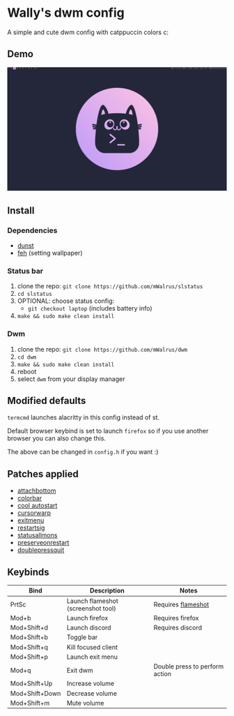 # Wally's dwm config
A simple and cute dwm config with catppuccin colors c:

## Demo
![demo](./demo/screenshot.png)

## Install

### Dependencies
- [dunst](https://github.com/dunst-project/dunst)
- [feh](https://github.com/derf/feh) (setting wallpaper)

### Status bar
1. clone the repo: `git clone https://github.com/mWalrus/slstatus`
2. `cd slstatus`
3. OPTIONAL: choose status config:
    - `git checkout laptop` (includes battery info)
3. `make && sudo make clean install`

### Dwm
1. clone the repo: `git clone https://github.com/mWalrus/dwm`
2. `cd dwm`
3. `make && sudo make clean install`
4. reboot
5. select `dwm` from your display manager

## Modified defaults
`termcmd` launches alacritty in this config instead of st.

Default browser keybind is set to launch `firefox` so if you use another browser you
can also change this.

The above can be changed in `config.h` if you want :)

## Patches applied
- [attachbottom](https://dwm.suckless.org/patches/attachbottom/)
- [colorbar](https://dwm.suckless.org/patches/colorbar/)
- [cool autostart](https://dwm.suckless.org/patches/cool_autostart/)
- [cursorwarp](https://dwm.suckless.org/patches/cursorwarp/)
- [exitmenu](https://dwm.suckless.org/patches/exitmenu/)
- [restartsig](https://dwm.suckless.org/patches/restartsig/)
- [statusallmons](https://dwm.suckless.org/patches/statusallmons/)
- [preserveonrestart](https://dwm.suckless.org/patches/preserveonrestart/)
- [doublepressquit](https://dwm.suckless.org/patches/doublepressquit/)

## Keybinds
|Bind|Description|Notes|
|-|-|-|
|PrtSc|Launch flameshot (screenshot tool)|Requires [flameshot](https://github.com/flameshot-org/flameshot)|
|Mod+b|Launch firefox|Requires firefox|
|Mod+Shift+d|Launch discord|Requires discord|
|Mod+Shift+b|Toggle bar||
|Mod+Shift+q|Kill focused client||
|Mod+Shift+p|Launch exit menu||
|Mod+q|Exit dwm|Double press to perform action|
|Mod+Shift+Up|Increase volume||
|Mod+Shift+Down|Decrease volume||
|Mod+Shift+m|Mute volume||
